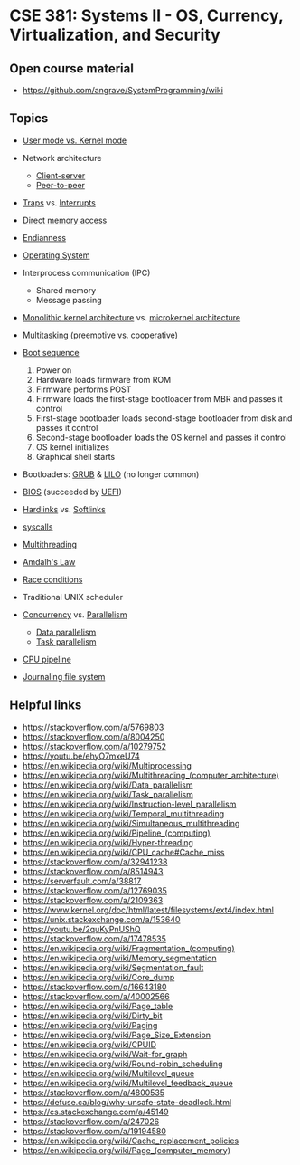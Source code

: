 [Wikipedia-Protection_ring]: https://en.wikipedia.org/wiki/Protection_ring
[Wikipedia-Client-server]: https://en.wikipedia.org/wiki/Client%E2%80%93server_model
[Wikipedia-Peer-to-peer]: https://en.wikipedia.org/wiki/Peer-to-peer
[Wikipedia-Trap]: https://en.wikipedia.org/wiki/Trap_(computing)
[Wikipedia-Interrupt]: https://en.wikipedia.org/wiki/Interrupt
[Wikipedia-Direct-memory-access]: https://en.wikipedia.org/wiki/Direct_memory_access
[Wikipedia-Endianness]: https://en.wikipedia.org/wiki/Endianness
[Wikipedia-Operating_system]: https://en.wikipedia.org/wiki/Operating_system
[Wikipedia-Monolithic_kernel]: https://en.wikipedia.org/wiki/Monolithic_kernel
[Wikipedia-Microkernel]: https://en.wikipedia.org/wiki/Microkernel
[Wikipedia-Computer_multitasking]: https://en.wikipedia.org/wiki/Computer_multitasking
[Wikipedia-Booting]: https://en.wikipedia.org/wiki/Booting
[Wikipedia-LILO]: https://en.wikipedia.org/wiki/LILO_(boot_loader)
[Wikipedia-GNU_GRUB]: https://en.wikipedia.org/wiki/GNU_GRUB
[Wikipedia-BIOS]: https://en.wikipedia.org/wiki/BIOS
[Wikipedia-Unified_Extensible_Firmware_Interface]: https://en.wikipedia.org/wiki/Unified_Extensible_Firmware_Interface
[Wikipedia-Hardlink]: https://en.wikipedia.org/wiki/Hardlink
[Wikipedia-Symbolic_link]: https://en.wikipedia.org/wiki/Symbolic_link
[Wikipedia-System_call]: https://en.wikipedia.org/wiki/System_call
[Wikipedia-Multithreading]: https://en.wikipedia.org/wiki/Multithreading_(computer_architecture)
[Wikipedia-Amdahl's_law]: https://en.wikipedia.org/wiki/Amdahl's_law
[Wikipedia-Race_condition]: https://en.wikipedia.org/wiki/Race_condition#Software
[Wikipedia-Concurrency]: https://en.wikipedia.org/wiki/Concurrency_(computer_science)
[Wikipedia-Parallel_computing]: https://en.wikipedia.org/wiki/Parallel_computing
[Wikipedia-Task_parallelism]: https://en.wikipedia.org/wiki/Task_parallelism
[Wikipedia-Data_parallelism]: https://en.wikipedia.org/wiki/Data_parallelism
[Wikipedia-Pipeline]: https://en.wikipedia.org/wiki/Pipeline_(computing)
[Wikipedia-Journaling_file_system]: https://en.wikipedia.org/wiki/Journaling_file_system

# CSE 381: Systems II - OS, Currency, Virtualization, and Security

## Open course material

- https://github.com/angrave/SystemProgramming/wiki

## Topics

- [User mode vs. Kernel mode][Wikipedia-Protection_ring]
- Network architecture

    - [Client-server][Wikipedia-Client-server]
    - [Peer-to-peer][Wikipedia-Peer-to-peer]

- [Traps][Wikipedia-Trap] vs. [Interrupts][Wikipedia-Interrupt]
- [Direct memory access][Wikipedia-Direct-memory-access]
- [Endianness][Wikipedia-Endianness]
- [Operating System][Wikipedia-Operating_system]
- Interprocess communication (IPC)

    - Shared memory
    - Message passing

- [Monolithic kernel architecture][Wikipedia-Monolithic_kernel] vs. [microkernel architecture][Wikipedia-Microkernel]
- [Multitasking][Wikipedia-Computer_multitasking] (preemptive vs. cooperative)
- [Boot sequence][Wikipedia-Booting]

    1. Power on
    2. Hardware loads firmware from ROM
    3. Firmware performs POST
    4. Firmware loads the first-stage bootloader from MBR and passes it control
    5. First-stage bootloader loads second-stage bootloader from disk and passes it control
    6. Second-stage bootloader loads the OS kernel and passes it control
    7. OS kernel initializes
    8. Graphical shell starts

- Bootloaders: [GRUB][Wikipedia-GNU_GRUB] & [LILO][Wikipedia-LILO] (no longer common)
- [BIOS][Wikipedia-BIOS] (succeeded by [UEFI][Wikipedia-Unified_Extensible_Firmware_Interface])
- [Hardlinks][Wikipedia-Hardlink] vs. [Softlinks][Wikipedia-Symbolic_link]
- [syscalls][Wikipedia-System_call]
- [Multithreading][Wikipedia-Multithreading]
- [Amdalh's Law][Wikipedia-Amdahl's_law]
- [Race conditions][Wikipedia-Race_condition]
- Traditional UNIX scheduler
- [Concurrency][Wikipedia-Concurrency] vs. [Parallelism][Wikipedia-Parallel_computing]

    - [Data parallelism][Wikipedia-Data_parallelism]
    - [Task parallelism][Wikipedia-Task_parallelism]

- [CPU pipeline][Wikipedia-Pipeline]
- [Journaling file system][Wikipedia-Journaling_file_system]

## Helpful links

- https://stackoverflow.com/a/5769803
- https://stackoverflow.com/a/8004250
- https://stackoverflow.com/a/10279752
- https://youtu.be/ehyO7mxeU74
- https://en.wikipedia.org/wiki/Multiprocessing
- https://en.wikipedia.org/wiki/Multithreading_(computer_architecture)
- https://en.wikipedia.org/wiki/Data_parallelism
- https://en.wikipedia.org/wiki/Task_parallelism
- https://en.wikipedia.org/wiki/Instruction-level_parallelism
- https://en.wikipedia.org/wiki/Temporal_multithreading
- https://en.wikipedia.org/wiki/Simultaneous_multithreading
- https://en.wikipedia.org/wiki/Pipeline_(computing)
- https://en.wikipedia.org/wiki/Hyper-threading
- https://en.wikipedia.org/wiki/CPU_cache#Cache_miss
- https://stackoverflow.com/a/32941238
- https://stackoverflow.com/a/8514943
- https://serverfault.com/a/38817
- https://stackoverflow.com/a/12769035
- https://stackoverflow.com/a/2109363
- https://www.kernel.org/doc/html/latest/filesystems/ext4/index.html
- https://unix.stackexchange.com/a/153640
- https://youtu.be/2quKyPnUShQ
- https://stackoverflow.com/a/17478535
- https://en.wikipedia.org/wiki/Fragmentation_(computing)
- https://en.wikipedia.org/wiki/Memory_segmentation
- https://en.wikipedia.org/wiki/Segmentation_fault
- https://en.wikipedia.org/wiki/Core_dump
- https://stackoverflow.com/q/16643180
- https://stackoverflow.com/a/40002566
- https://en.wikipedia.org/wiki/Page_table
- https://en.wikipedia.org/wiki/Dirty_bit
- https://en.wikipedia.org/wiki/Paging
- https://en.wikipedia.org/wiki/Page_Size_Extension
- https://en.wikipedia.org/wiki/CPUID
- https://en.wikipedia.org/wiki/Wait-for_graph
- https://en.wikipedia.org/wiki/Round-robin_scheduling
- https://en.wikipedia.org/wiki/Multilevel_queue
- https://en.wikipedia.org/wiki/Multilevel_feedback_queue
- https://stackoverflow.com/a/4800535
- https://defuse.ca/blog/why-unsafe-state-deadlock.html
- https://cs.stackexchange.com/a/45149
- https://stackoverflow.com/a/247026
- https://stackoverflow.com/a/19194580
- https://en.wikipedia.org/wiki/Cache_replacement_policies
- https://en.wikipedia.org/wiki/Page_(computer_memory)
